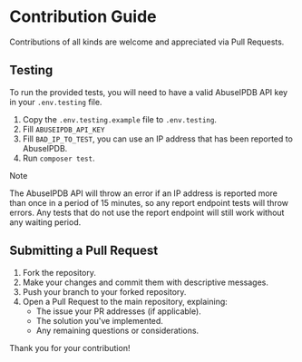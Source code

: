 # Contribution Guide

Contributions of all kinds are welcome and appreciated via Pull Requests.

## Testing

To run the provided tests, you will need to have a valid AbuseIPDB API key in your `.env.testing` file.

1. Copy the `.env.testing.example` file to `.env.testing`.
2. Fill `ABUSEIPDB_API_KEY` 
3. Fill `BAD_IP_TO_TEST`, you can use an IP address that has been reported to AbuseIPDB.
4. Run `composer test`.

> [!NOTE]
> The AbuseIPDB API will throw an error if an IP address is reported more than once in a period of 15 minutes, so any 
> report endpoint tests will throw errors. Any tests that do not use the report endpoint will still work without any 
> waiting period.

## Submitting a Pull Request

1. Fork the repository.
2. Make your changes and commit them with descriptive messages.
3. Push your branch to your forked repository.
4. Open a Pull Request to the main repository, explaining:
    - The issue your PR addresses (if applicable).
    - The solution you've implemented.
    - Any remaining questions or considerations.

Thank you for your contribution!
